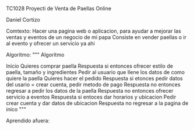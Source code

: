 TC1028 Proyecti de Venta de Paellas Online

Daniel Cortizo

Comtexto:
Hacer una pagina web o aplicacion, para ayudar a mejorar las ventas y eventos de un negocio de mi papa
Consiste en vender paellas o ir al evento y ofrecer un servicio ya ahi

Algoritmo: 
"""
Algoritmo

Inicio
Quieres comprar paella
Respuesta si entonces ofrecer estilo de paella, tamaño y ingredientes
Pedir al usuario que llene los datos de como quiere la paella
Quieres hacer el pedido
Respuesta si etonces pedir datos del usario = crear cuenta, 
pedir metodo de pago
Respuesta no entonces regresar a pedir los datos de la paella
Respuesta no entonces ofrecer servicio a eventos
Respuesta si entoces dar horarios y ubicacion
Pedir crear cuenta y dar datos de ubicacion
Respuesta no regresar a la pagina de inico 
"""

Aprendido afuera: 
